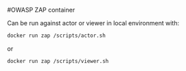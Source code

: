 #OWASP ZAP container

Can be run against actor or viewer in local environment with:

```bash
docker run zap /scripts/actor.sh
```

or

```bash
docker run zap /scripts/viewer.sh
```